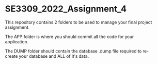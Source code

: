 # SE3309_2022_Assignment_4

This repository contains 2 folders to be used to manage your final project assignment. 

The APP folder is where you should commit all the code for your application. 

The DUMP folder should contain the database .dump file required to re-create your database and ALL of it's data. 
